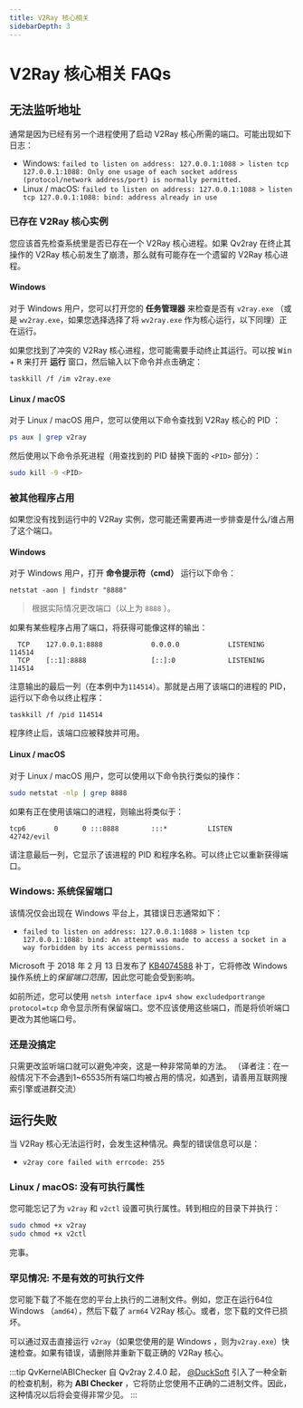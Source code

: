 ```yaml
---
title: V2Ray 核心相关
sidebarDepth: 3
---
```


# V2Ray 核心相关 FAQs

## 无法监听地址

通常是因为已经有另一个进程使用了启动 V2Ray 核心所需的端口。可能出现如下日志：

* Windows: 
`failed to listen on address: 127.0.0.1:1088 > listen tcp 127.0.0.1:1088: Only one usage of each socket address (protocol/network address/port) is normally permitted.`
* Linux / macOS: 
`failed to listen on address: 127.0.0.1:1088 > listen tcp 127.0.0.1:1088: bind: address already in use`

### 已存在 V2Ray 核心实例

您应该首先检查系统里是否已存在一个 V2Ray 核心进程。如果 Qv2ray 在终止其操作的 V2Ray 核心前发生了崩溃，那么就有可能存在一个遗留的 V2Ray 核心进程。

#### Windows

对于 Windows 用户，您可以打开您的 **任务管理器** 来检查是否有  `v2ray.exe` （或是 `wv2ray.exe`，如果您选择选择了将 `wv2ray.exe` 作为核心运行，以下同理）正在运行。

如果您找到了冲突的 V2Ray 核心进程，您可能需要手动终止其运行。可以按 <kbd>Win</kbd> + <kbd>R</kbd> 来打开 **运行** 窗口，然后输入以下命令并点击确定：

```batch
taskkill /f /im v2ray.exe
```

#### Linux / macOS

对于 Linux / macOS 用户，您可以使用以下命令查找到 V2Ray 核心的 PID ：

```bash
ps aux | grep v2ray
```

然后使用以下命令杀死进程（用查找到的 PID 替换下面的 `<PID>` 部分）：

```bash
sudo kill -9 <PID>
```

### 被其他程序占用

如果您没有找到运行中的 V2Ray 实例，您可能还需要再进一步排查是什么/谁占用了这个端口。

#### Windows

对于 Windows 用户，打开 **命令提示符（cmd）** 运行以下命令：

```batch
netstat -aon | findstr "8888"
```

> 根据实际情况更改端口（以上为 `8888` ）。

如果有某些程序占用了端口，将获得可能像这样的输出：

```
  TCP    127.0.0.1:8888            0.0.0.0            LISTENING       114514
  TCP    [::1]:8888                [::]:0             LISTENING       114514
```

注意输出的最后一列（在本例中为`114514`）。那就是占用了该端口的进程的 PID，运行以下命令以终止程序：

```batch
taskkill /f /pid 114514
```

程序终止后，该端口应被释放并可用。

#### Linux / macOS

对于 Linux / macOS 用户，您可以使用以下命令执行类似的操作：

```bash
sudo netstat -nlp | grep 8888
```

如果有正在使用该端口的进程，则输出将类似于：

```
tcp6       0      0 :::8888        :::*          LISTEN      42742/evil
```

请注意最后一列，它显示了该进程的 PID 和程序名称。可以终止它以重新获得端口。

### Windows: 系统保留端口

该情况仅会出现在 Windows 平台上，其错误日志通常如下：

* `failed to listen on address: 127.0.0.1:1088 > listen tcp 127.0.0.1:1088: bind: An attempt was made to access a socket in a way forbidden by its access permissions.`

Microsoft 于 2018 年 2 月 13 日发布了 [KB4074588](https://support.microsoft.com/eu-es/help/4074588/windows-10-update-kb4074588) 补丁，它将修改 Windows 操作系统上的*保留端口范围*，因此您可能会受到影响。

如前所述，您可以使用 `netsh interface ipv4 show excludedportrange protocol=tcp` 命令显示所有保留端口。您不应该使用这些端口，而是将侦听端口更改为其他端口号。

### 还是没搞定

只需更改监听端口就可以避免冲突，这是一种非常简单的方法。
（译者注：在一般情况下不会遇到1~65535所有端口均被占用的情况，如遇到，请善用互联网搜索引擎或进群交流）

## 运行失败

当 V2Ray 核心无法运行时，会发生这种情况。典型的错误信息可以是：

* `v2ray core failed with errcode: 255`

### Linux / macOS: 没有可执行属性

您可能忘记了为 `v2ray` 和 `v2ctl` 设置可执行属性。转到相应的目录下并执行：

```bash
sudo chmod +x v2ray
sudo chmod +x v2ctl
```

完事。

### 罕见情况: 不是有效的可执行文件

您可能下载了不能在您的平台上执行的二进制文件。例如，您正在运行64位 Windows （`amd64`），然后下载了 `arm64` V2Ray 核心。或者，您下载的文件已损坏。

可以通过双击直接运行 `v2ray`（如果您使用的是 Windows ，则为`v2ray.exe`）快速检查。如果有错误，请删除并重新下载正确的 V2Ray 核心。

:::tip QvKernelABIChecker
自 Qv2ray 2.4.0 起， [@DuckSoft](https://github.com/DuckSoft) 引入了一种全新的检查机制，称为 **ABI Checker** ，它将防止您使用不正确的二进制文件。因此，这种情况以后将会变得非常少见。
:::
